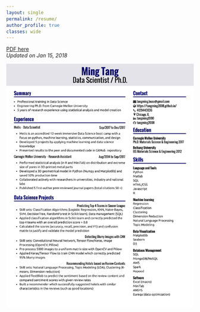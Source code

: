 ```yaml
---
layout: single
permalink: /resume/
author_profile: true
classes: wide
---
```


[PDF here](/files/resume/Resume_MingTang_0115.pdf)  
*Updated on Jan 15, 2018*


<center><img src="/files/resume/Resume_MingTang_0115-1.jpg" width="1500"></center>
